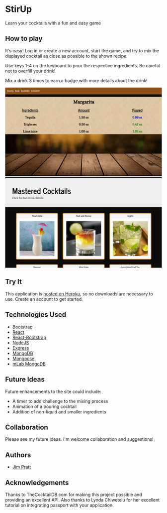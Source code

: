# StirUp
Learn your cocktails with a fun and easy game

## How to play
It's easy! Log in or create a new account, start the game, and try to mix the displayed cocktail as close as possible to the shown recipe.

Use keys 1-4 on the keyboard to pour the respective ingredients. Be careful not to overfill your drink!

Mix a drink 3 times to earn a badge with more details about the drink!

![The Bar](designs/margarita.JPG)
![Badges](designs/mastered.JPG)

## Try It
This application is [hosted on Heroku](https://bartender-game.herokuapp.com/), so no downloads are necessary to use. Create an account to get started.

## Technologies Used
- [Bootstrap](https://getbootstrap.com/docs/3.3/)
- [React](https://reactjs.org/)
- [React-Bootstrap](https://react-bootstrap.github.io/)
- [NodeJS](https://nodejs.org/en/)
- [Express](https://www.npmjs.com/package/express)
- [MongoDB](https://www.mongodb.com/)
- [Mongoose](http://mongoosejs.com/)
- [mLab MongoDB](https://elements.heroku.com/addons/mongolab)


## Future Ideas
Future enhancements to the site could include:
- A timer to add challenge to the mixing process
- Animation of a pouring cocktail
- Addition of non-liquid and smaller ingredients


## Collaboration
Please see my future ideas. I'm welcome collaboration and suggestions!

## Authors
- [Jim Pratt](https://github.com/ltbackup)

## Acknowledgements
Thanks to TheCocktailDB.com for making this project possible and providing an excellent API.
Also thanks to Lynda Chiwetelu for her excellent tutorial on integrating passport with your application.




